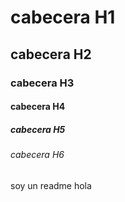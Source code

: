# cabecera H1
## cabecera H2
### cabecera H3
#### cabecera H4
##### cabecera H5
###### cabecera H6

soy un readme hola